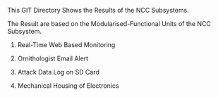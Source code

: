 This GIT Directory Shows the Results of the NCC Subsystems.

The Result are based on the Modularised-Functional Units of the NCC Subsystem.

1) Real-Time Web Based Monitoring

2) Ornithologist Email Alert

3) Attack Data Log on SD Card

4) Mechanical Housing of Electronics
